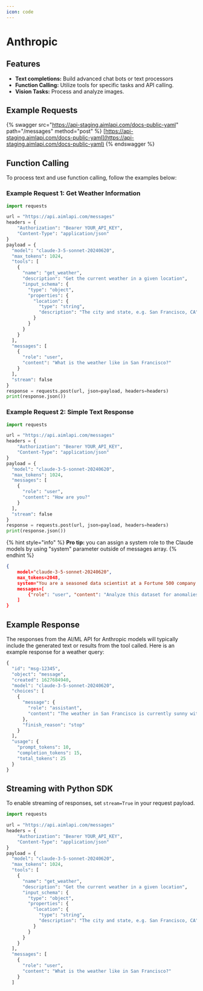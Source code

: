 ```yaml
---
icon: code
---
```


# Anthropic

## Features

* **Text completions:** Build advanced chat bots or text processors
* **Function Calling:** Utilize tools for specific tasks and API calling.
* **Vision Tasks:** Process and analyze images.

## Example Requests

{% swagger src="https://api-staging.aimlapi.com/docs-public-yaml" path="/messages" method="post" %}
[https://api-staging.aimlapi.com/docs-public-yaml](https://api-staging.aimlapi.com/docs-public-yaml)
{% endswagger %}

## **Function Calling**

To process text and use function calling, follow the examples below:

### **Example Request 1: Get Weather Information**

```python
import requests

url = "https://api.aimlapi.com/messages"
headers = {
    "Authorization": "Bearer YOUR_API_KEY",
    "Content-Type": "application/json"
}
payload = {
  "model": "claude-3-5-sonnet-20240620",
  "max_tokens": 1024,
  "tools": [
    {
      "name": "get_weather",
      "description": "Get the current weather in a given location",
      "input_schema": {
        "type": "object",
        "properties": {
          "location": {
            "type": "string",
            "description": "The city and state, e.g. San Francisco, CA"
          }
        }
      }
    }
  ],
  "messages": [
    {
      "role": "user",
      "content": "What is the weather like in San Francisco?"
    }
  ],
  "stream": false
}
response = requests.post(url, json=payload, headers=headers)
print(response.json())

```

### **Example Request 2: Simple Text Response**

```python
import requests

url = "https://api.aimlapi.com/messages"
headers = {
    "Authorization": "Bearer YOUR_API_KEY",
    "Content-Type": "application/json"
}
payload = {
  "model": "claude-3-5-sonnet-20240620",
  "max_tokens": 1024,
  "messages": [
    {
      "role": "user",
      "content": "How are you?"
    }
  ],
  "stream": false
}
response = requests.post(url, json=payload, headers=headers)
print(response.json())

```

{% hint style="info" %}
**Pro tip:** you can assign a system role to the Claude models by using "system" parameter outside of messages array.
{% endhint %}

```json
{
    model="claude-3-5-sonnet-20240620",
    max_tokens=2048,
    system="You are a seasoned data scientist at a Fortune 500 company.", # <-- role prompt
    messages=[
        {"role": "user", "content": "Analyze this dataset for anomalies: <dataset>{{DATASET}}</dataset>"}
    ]
}
```

## Example Response

The responses from the AI/ML API for Anthropic models will typically include the generated text or results from the tool called. Here is an example response for a weather query:

```python
{
  "id": "msg-12345",
  "object": "message",
  "created": 1627684940,
  "model": "claude-3-5-sonnet-20240620",
  "choices": [
    {
      "message": {
        "role": "assistant",
        "content": "The weather in San Francisco is currently sunny with a temperature of 68°F."
      },
      "finish_reason": "stop"
    }
  ],
  "usage": {
    "prompt_tokens": 10,
    "completion_tokens": 15,
    "total_tokens": 25
  }
}
```

## Streaming with Python SDK

To enable streaming of responses, set `stream=True` in your request payload.

```python
import requests

url = "https://api.aimlapi.com/messages"
headers = {
    "Authorization": "Bearer YOUR_API_KEY",
    "Content-Type": "application/json"
}
payload = {
  "model": "claude-3-5-sonnet-20240620",
  "max_tokens": 1024,
  "tools": [
    {
      "name": "get_weather",
      "description": "Get the current weather in a given location",
      "input_schema": {
        "type": "object",
        "properties": {
          "location": {
            "type": "string",
            "description": "The city and state, e.g. San Francisco, CA"
          }
        }
      }
    }
  ],
  "messages": [
    {
      "role": "user",
      "content": "What is the weather like in San Francisco?"
    }
  ]
```
